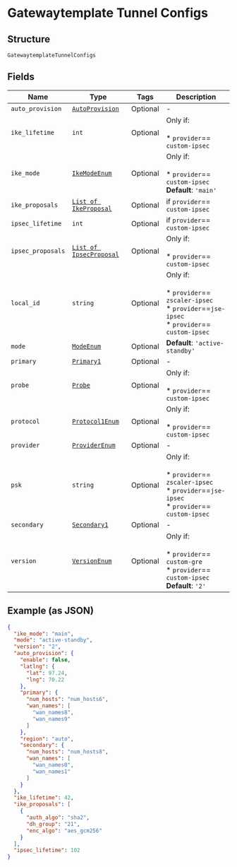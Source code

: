 
# Gatewaytemplate Tunnel Configs

## Structure

`GatewaytemplateTunnelConfigs`

## Fields

| Name | Type | Tags | Description |
|  --- | --- | --- | --- |
| `auto_provision` | [`AutoProvision`](../../doc/models/auto-provision.md) | Optional | - |
| `ike_lifetime` | `int` | Optional | Only if:<br><br>* `provider`== `custom-ipsec` |
| `ike_mode` | [`IkeModeEnum`](../../doc/models/ike-mode-enum.md) | Optional | Only if:<br><br>* `provider`== `custom-ipsec`<br>**Default**: `'main'` |
| `ike_proposals` | [`List of IkeProposal`](../../doc/models/ike-proposal.md) | Optional | if `provider`== `custom-ipsec` |
| `ipsec_lifetime` | `int` | Optional | if `provider`== `custom-ipsec` |
| `ipsec_proposals` | [`List of IpsecProposal`](../../doc/models/ipsec-proposal.md) | Optional | Only if:<br><br>* `provider`== `custom-ipsec` |
| `local_id` | `string` | Optional | Only if:<br><br>* `provider`== `zscaler-ipsec`<br>* `provider`==`jse-ipsec`<br>* `provider`== `custom-ipsec` |
| `mode` | [`ModeEnum`](../../doc/models/mode-enum.md) | Optional | **Default**: `'active-standby'` |
| `primary` | [`Primary1`](../../doc/models/primary-1.md) | Optional | - |
| `probe` | [`Probe`](../../doc/models/probe.md) | Optional | Only if:<br><br>* `provider`== `custom-ipsec` |
| `protocol` | [`Protocol1Enum`](../../doc/models/protocol-1-enum.md) | Optional | Only if:<br><br>* `provider`== `custom-ipsec` |
| `provider` | [`ProviderEnum`](../../doc/models/provider-enum.md) | Optional | - |
| `psk` | `string` | Optional | Only if:<br><br>* `provider`== `zscaler-ipsec`<br>* `provider`==`jse-ipsec`<br>* `provider`== `custom-ipsec` |
| `secondary` | [`Secondary1`](../../doc/models/secondary-1.md) | Optional | - |
| `version` | [`VersionEnum`](../../doc/models/version-enum.md) | Optional | Only if:<br><br>* `provider`== `custom-gre`<br>* `provider`== `custom-ipsec`<br>**Default**: `'2'` |

## Example (as JSON)

```json
{
  "ike_mode": "main",
  "mode": "active-standby",
  "version": "2",
  "auto_provision": {
    "enable": false,
    "latlng": {
      "lat": 97.24,
      "lng": 70.22
    },
    "primary": {
      "num_hosts": "num_hosts6",
      "wan_names": [
        "wan_names8",
        "wan_names9"
      ]
    },
    "region": "auto",
    "secondary": {
      "num_hosts": "num_hosts8",
      "wan_names": [
        "wan_names0",
        "wan_names1"
      ]
    }
  },
  "ike_lifetime": 42,
  "ike_proposals": [
    {
      "auth_algo": "sha2",
      "dh_group": "21",
      "enc_algo": "aes_gcm256"
    }
  ],
  "ipsec_lifetime": 102
}
```

